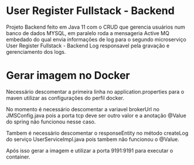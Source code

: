 # User Register Fullstack - Backend
Projeto Backend feito em Java 11 com o CRUD que gerencia usuários num banco de dados MYSQL, em paralelo roda a mensageria Active MQ embedado do qual envia informações de log para o segundo microserviço User Register Fullstack - Backend Log responsavel pela gravação e gerenciamento dos logs.

# Gerar imagem no Docker
Necessário descomentar a primeira linha no application.properties para o maven utilizar as configurações do perfil docker.

No momento é necessário descomentar a variavel brokerUrl no JMSConfig.java pois a porta tcp deve ser outro valor e a anotação @Value do spring não funcionou nesse caso.

Tambem é necessário descomentar o responseEntity no método createLog do serviço UserServiceImpl.java pois tambem não funcionou o @Value.

Após isso gerar a imagem e utilizar a porta 9191:9191 para executar o container.